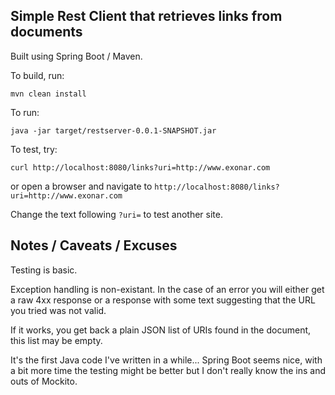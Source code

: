 ## Simple Rest Client that retrieves links from documents ##

Built using Spring Boot / Maven.

To build, run:

`mvn clean install`

To run:

`java -jar target/restserver-0.0.1-SNAPSHOT.jar`

To test, try:

`curl http://localhost:8080/links?uri=http://www.exonar.com`

or open a browser and navigate to `http://localhost:8080/links?uri=http://www.exonar.com`

Change the text following `?uri=` to test another site.

## Notes / Caveats / Excuses ##
Testing is basic.

Exception handling is non-existant. In the case of an error you will either get a raw 4xx response or a response with some text suggesting that the URL you tried was not valid.

If it works, you get back a plain JSON list of URIs found in the document, this list may be empty.

It's the first Java code I've written in a while... Spring Boot seems nice, with a bit more time the testing might be better but I don't really know the ins and outs of Mockito.
